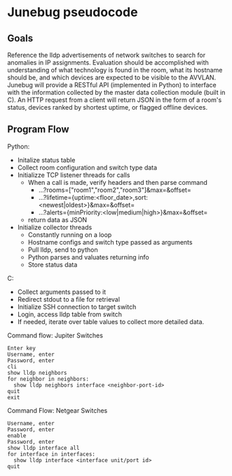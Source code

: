 # Junebug pseudocode #
## Goals ##
Reference the lldp advertisements of network switches to search for anomalies in IP assignments. Evaluation should be accomplished with understanding of what technology is found in the room, what its hostname should be, and which devices are expected to be visible to the AVVLAN. Junebug will provide a RESTful API (implemented in Python) to interface with the information collected by the master data collection module (built in C). An HTTP request from a client will return JSON in the form of a room's status, devices ranked by shortest uptime, or flagged offline devices.

## Program Flow ##
Python:
  - Initalize status table
  - Collect room configuration and switch type data
  - Initializze TCP listener threads for calls
    - When a call is made, verify headers and then parse command
      - ...?rooms=["room1","room2","room3"]&max=<number>&offset=<number>
      - ...?lifetime={uptime:<floor_date>,sort:<newest|oldest>}&max=<number>&offset=<number>
      - ...?alerts={minPriority:<low|medium|high>}&max=<number>&offset=<number>
    - return data as JSON
  - Initialize collector threads
    - Constantly running on a loop
    - Hostname configs and switch type passed as arguments
    - Pull lldp, send to python
    - Python parses and valuates returning info
    - Store status data

C:
  - Collect arguments passed to it
  - Redirect stdout to a file for retrieval
  - Initialize SSH connection to target switch
  - Login, access lldp table from switch
  - If needed, iterate over table values to collect more detailed data.

Command flow: Jupiter Switches
```
Enter key
Username, enter
Password, enter
cli
show lldp neighbors
for neighbor in neighbors:
  show lldp neighbors interface <neighbor-port-id>
quit
exit
```

Command Flow: Netgear Switches
```
Username, enter
Password, enter
enable
Password, enter
show lldp interface all
for interface in interfaces:
  show lldp interface <interface unit/port id>
quit
```